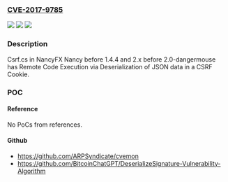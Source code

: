 ### [CVE-2017-9785](https://cve.mitre.org/cgi-bin/cvename.cgi?name=CVE-2017-9785)
![](https://img.shields.io/static/v1?label=Product&message=NancyFX%20Framework%20Up%20to%202.0.0&color=blue)
![](https://img.shields.io/static/v1?label=Version&message=n%2Fa&color=blue)
![](https://img.shields.io/static/v1?label=Vulnerability&message=Remote%20Code%20Execution%20via%20untrusted%20deserialization%20of%20Json%20data&color=brighgreen)

### Description

Csrf.cs in NancyFX Nancy before 1.4.4 and 2.x before 2.0-dangermouse has Remote Code Execution via Deserialization of JSON data in a CSRF Cookie.

### POC

#### Reference
No PoCs from references.

#### Github
- https://github.com/ARPSyndicate/cvemon
- https://github.com/BitcoinChatGPT/DeserializeSignature-Vulnerability-Algorithm

